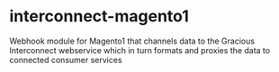 # interconnect-magento1
Webhook module for Magento1 that channels data to the Gracious Interconnect webservice which in turn formats and proxies the data to connected consumer services
